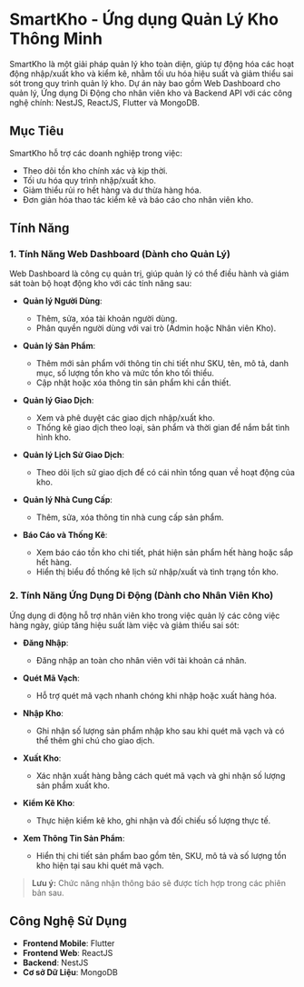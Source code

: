 # SmartKho - Ứng dụng Quản Lý Kho Thông Minh

SmartKho là một giải pháp quản lý kho toàn diện, giúp tự động hóa các hoạt động nhập/xuất kho và kiểm kê, nhằm tối ưu hóa hiệu suất và giảm thiểu sai sót trong quy trình quản lý kho. Dự án này bao gồm Web Dashboard cho quản lý, Ứng dụng Di Động cho nhân viên kho và Backend API với các công nghệ chính: NestJS, ReactJS, Flutter và MongoDB.

## Mục Tiêu

SmartKho hỗ trợ các doanh nghiệp trong việc:

- Theo dõi tồn kho chính xác và kịp thời.
- Tối ưu hóa quy trình nhập/xuất kho.
- Giảm thiểu rủi ro hết hàng và dư thừa hàng hóa.
- Đơn giản hóa thao tác kiểm kê và báo cáo cho nhân viên kho.

## Tính Năng

### 1. Tính Năng Web Dashboard (Dành cho Quản Lý)

Web Dashboard là công cụ quản trị, giúp quản lý có thể điều hành và giám sát toàn bộ hoạt động kho với các tính năng sau:

- **Quản lý Người Dùng**:

  - Thêm, sửa, xóa tài khoản người dùng.
  - Phân quyền người dùng với vai trò (Admin hoặc Nhân viên Kho).

- **Quản lý Sản Phẩm**:

  - Thêm mới sản phẩm với thông tin chi tiết như SKU, tên, mô tả, danh mục, số lượng tồn kho và mức tồn kho tối thiểu.
  - Cập nhật hoặc xóa thông tin sản phẩm khi cần thiết.

- **Quản lý Giao Dịch**:

  - Xem và phê duyệt các giao dịch nhập/xuất kho.
  - Thống kê giao dịch theo loại, sản phẩm và thời gian để nắm bắt tình hình kho.

- **Quản lý Lịch Sử Giao Dịch**:

  - Theo dõi lịch sử giao dịch để có cái nhìn tổng quan về hoạt động của kho.

- **Quản lý Nhà Cung Cấp**:

  - Thêm, sửa, xóa thông tin nhà cung cấp sản phẩm.

- **Báo Cáo và Thống Kê**:
  - Xem báo cáo tồn kho chi tiết, phát hiện sản phẩm hết hàng hoặc sắp hết hàng.
  - Hiển thị biểu đồ thống kê lịch sử nhập/xuất và tình trạng tồn kho.

### 2. Tính Năng Ứng Dụng Di Động (Dành cho Nhân Viên Kho)

Ứng dụng di động hỗ trợ nhân viên kho trong việc quản lý các công việc hàng ngày, giúp tăng hiệu suất làm việc và giảm thiểu sai sót:

- **Đăng Nhập**:

  - Đăng nhập an toàn cho nhân viên với tài khoản cá nhân.

- **Quét Mã Vạch**:

  - Hỗ trợ quét mã vạch nhanh chóng khi nhập hoặc xuất hàng hóa.

- **Nhập Kho**:

  - Ghi nhận số lượng sản phẩm nhập kho sau khi quét mã vạch và có thể thêm ghi chú cho giao dịch.

- **Xuất Kho**:

  - Xác nhận xuất hàng bằng cách quét mã vạch và ghi nhận số lượng sản phẩm xuất kho.

- **Kiểm Kê Kho**:

  - Thực hiện kiểm kê kho, ghi nhận và đối chiếu số lượng thực tế.

- **Xem Thông Tin Sản Phẩm**:
  - Hiển thị chi tiết sản phẩm bao gồm tên, SKU, mô tả và số lượng tồn kho hiện tại sau khi quét mã vạch.

> **Lưu ý:** Chức năng nhận thông báo sẽ được tích hợp trong các phiên bản sau.

## Công Nghệ Sử Dụng

- **Frontend Mobile**: Flutter
- **Frontend Web**: ReactJS
- **Backend**: NestJS
- **Cơ sở Dữ Liệu**: MongoDB
